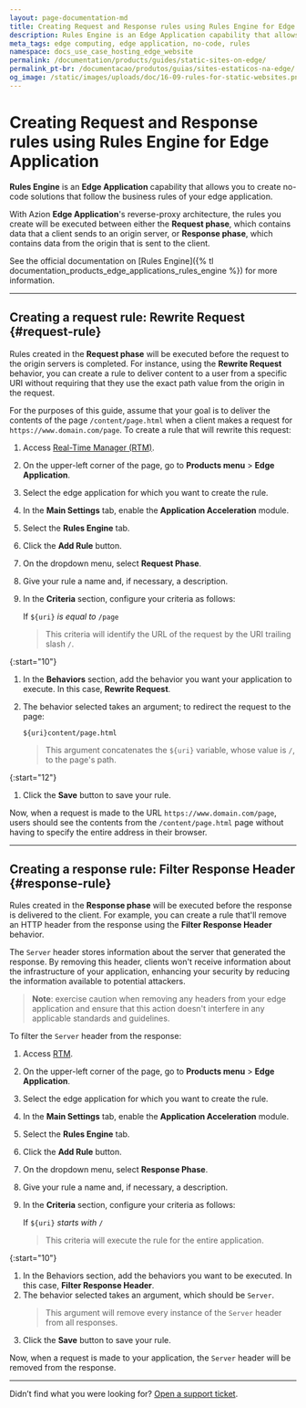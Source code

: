 ```yaml
---
layout: page-documentation-md
title: Creating Request and Response rules using Rules Engine for Edge Application
description: Rules Engine is an Edge Application capability that allows you to create no-code solutions that follow the business rules of your edge application.
meta_tags: edge computing, edge application, no-code, rules
namespace: docs_use_case_hosting_edge_website
permalink: /documentation/products/guides/static-sites-on-edge/
permalink_pt-br: /documentacao/produtos/guias/sites-estaticos-na-edge/
og_image: /static/images/uploads/doc/16-09-rules-for-static-websites.png
---
```


# Creating Request and Response rules using Rules Engine for Edge Application

**Rules Engine** is an **Edge Application** capability that allows you to create no-code solutions that follow the business rules of your edge application.

With Azion **Edge Application**'s reverse-proxy architecture, the rules you create will be executed between either the **Request phase**, which contains data that a client sends to an origin server, or **Response phase**, which contains data from the origin that is sent to the client.

See the official documentation on [Rules Engine]({% tl documentation_products_edge_applications_rules_engine %}) for more information.

---

## Creating a request rule: Rewrite Request {#request-rule}

Rules created in the **Request phase** will be executed before the request to the origin servers is completed. For instance, using the **Rewrite Request** behavior, you can create a rule to deliver content to a user from a specific URI without requiring that they use the exact path value from the origin in the request.

For the purposes of this guide, assume that your goal is to deliver the contents of the page `/content/page.html` when a client makes a request for `https://www.domain.com/page`. To create a rule that will rewrite this request:

1. Access [Real-Time Manager (RTM)](https://manager.azion.com/).
2. On the upper-left corner of the page, go to **Products menu** > **Edge Application**.
3. Select the edge application for which you want to create the rule.
4. In the **Main Settings** tab, enable the **Application Acceleration** module.
5. Select the **Rules Engine** tab.
6. Click the **Add Rule** button.
7. On the dropdown menu, select **Request Phase**.
8. Give your rule a name and, if necessary, a description.
9. In the **Criteria** section, configure your criteria as follows:

    If `${uri}` *is equal to* `/page`
    > This criteria will identify the URL of the request by the URI trailing slash `/`.

{:start="10"}

1. In the **Behaviors** section, add the behavior you want your application to execute. In this case, **Rewrite Request**.
2. The behavior selected takes an argument; to redirect the request to the page:

   `${uri}content/page.html`
   > This argument concatenates the `${uri}` variable, whose value is `/`, to the page's path.

{:start="12"}

1. Click the **Save** button to save your rule.

Now, when a request is made to the URL `https://www.domain.com/page`, users should see the contents from the `/content/page.html` page without having to specify the entire address in their browser.

---

## Creating a response rule: Filter Response Header {#response-rule}

Rules created in the **Response phase** will be executed before the response is delivered to the client. For example, you can create a rule that'll remove an HTTP header from the response using the **Filter Response Header** behavior.

The `Server` header stores information about the server that generated the response. By removing this header, clients won't receive information about the infrastructure of your application, enhancing your security by reducing the information available to potential attackers.

> **Note**: exercise caution when removing any headers from your edge application and ensure that this action doesn't interfere in any applicable standards and guidelines.

To filter the `Server` header from the response:

1. Access [RTM](https://manager.azion.com/).
2. On the upper-left corner of the page, go to **Products menu** > **Edge Application**.
3. Select the edge application for which you want to create the rule.
4. In the **Main Settings** tab, enable the **Application Acceleration** module.
5. Select the **Rules Engine** tab.
6. Click the **Add Rule** button.
7. On the dropdown menu, select **Response Phase**.
8. Give your rule a name and, if necessary, a description.
9. In the **Criteria** section, configure your criteria as follows:

    If `${uri}` *starts with* `/`
    > This criteria will execute the rule for the entire application.

{:start="10"}

1. In the Behaviors section, add the behaviors you want to be executed. In this case, **Filter Response Header**.
2. The behavior selected takes an argument, which should be `Server`.
   > This argument will remove every instance of the `Server` header from all responses.
3. Click the **Save** button to save your rule.

Now, when a request is made to your application, the `Server` header will be removed from the response.

---

Didn’t find what you were looking for? [Open a support ticket](https://tickets.azion.com/).
